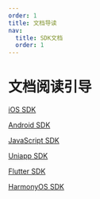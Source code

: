 ```yaml
---
order: 1
title: 文档导读
nav:
  title: SDK文档
  order: 1
---
```


# 文档阅读引导

[iOS SDK](./iossdk/intro.md)<br/>

[Android SDK](./android/intro.md) <br/>

[JavaScript SDK](./jssdk/intro.md) <br/>

[Uniapp SDK](./uniapp.md) <br/>

[Flutter SDK](./flutter/intro.md) <br/>

[HarmonyOS SDK](./harmonyos/intro.md) <br/>

